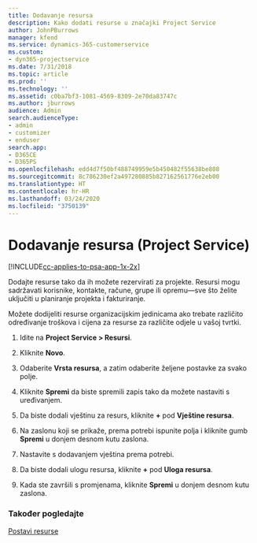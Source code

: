 ```yaml
---
title: Dodavanje resursa
description: Kako dodati resurse u značajki Project Service
author: JohnPBurrows
manager: kfend
ms.service: dynamics-365-customerservice
ms.custom:
- dyn365-projectservice
ms.date: 7/31/2018
ms.topic: article
ms.prod: ''
ms.technology: ''
ms.assetid: c0ba7bf3-1081-4569-8309-2e70da83747c
ms.author: jburrows
audience: Admin
search.audienceType:
- admin
- customizer
- enduser
search.app:
- D365CE
- D365PS
ms.openlocfilehash: edd4d7f50bf488749959e5b450482f55638be808
ms.sourcegitcommit: 8c786230ef2a497280885b827162561776e2eb00
ms.translationtype: HT
ms.contentlocale: hr-HR
ms.lasthandoff: 03/24/2020
ms.locfileid: "3750139"
---
```

# <a name="add-resources-project-service"></a>Dodavanje resursa (Project Service)

[!INCLUDE[cc-applies-to-psa-app-1x-2x](../includes/cc-applies-to-psa-app-1x-2x.md)]

Dodajte resurse tako da ih možete rezervirati za projekte. Resursi mogu sadržavati korisnike, kontakte, račune, grupe ili opremu—sve što želite uključiti u planiranje projekta i fakturiranje.  
  
Možete dodijeliti resurse organizacijskim jedinicama ako trebate različito određivanje troškova i cijena za resurse za različite odjele u vašoj tvrtki.  
  
1.  Idite na **Project Service > Resursi**.  
  
2.  Kliknite **Novo**.  
  
3.  Odaberite **Vrsta resursa**, a zatim odaberite željene postavke za svako polje.  
  
4.  Kliknite **Spremi** da biste spremili zapis tako da možete nastaviti s uređivanjem.  
  
5.  Da biste dodali vještinu za resurs, kliknite **+** pod **Vještine resursa**.  
  
6.  Na zaslonu koji se prikaže, prema potrebi ispunite polja i kliknite gumb **Spremi** u donjem desnom kutu zaslona.  
  
7.  Nastavite s dodavanjem vještina prema potrebi.  
  
8.  Da biste dodali ulogu resursa, kliknite **+** pod **Uloga resursa**.  
  
9. Kada ste završili s promjenama, kliknite **Spremi** u donjem desnom kutu zaslona.  
  
### <a name="see-also"></a>Također pogledajte  
 [Postavi resurse](../project-service/set-up-resources.md)
